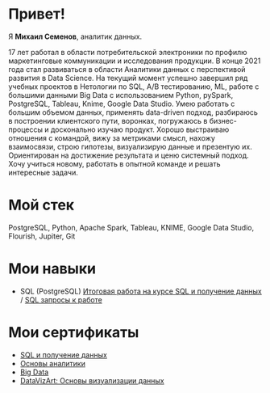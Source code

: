 # Привет!

Я **Михаил Семенов**, аналитик данных.

17 лет работал в области потребительской электроники по профилю маркетинговые коммуникации и исследования продукции.
В конце 2021 года стал развиваться в области Аналитики данных с перспективой развития в Data Science.
На текущий момент успешно завершил ряд учебных проектов в Нетологии по SQL, A/B тестированию, ML, работе с большими данными Big Data c использованием Python, pySpark, PostgreSQL, Tableau, Knime, Google Data Studio.
Умею работать с большим объемом данных, применять data-driven подход, разбираюсь в построении клиентского пути, воронках, погружаюсь в бизнес-процессы и досконально изучаю продукт. Хорошо выстраиваю отношения с командой, вижу за метриками смысл, нахожу взаимосвязи, строю гипотезы, визуализирую данные и презентую их. Ориентирован на достижение результата и ценю системный подход. 
Хочу учиться новому, работать в опытной команде и решать интересные задачи.

# Мой стек

PostgreSQL, Python, Apache Spark, Tableau, KNIME, Google Data Studio, Flourish, Jupiter, Git

# Мои навыки
- SQL (PostgreSQL) [Итоговая работа на курсе SQL и получение данных](https://github.com/semenov-mikhail/portfolio/blob/main/final_work_sql_msemenov.pdf) / [SQL запросы к работе](https://github.com/semenov-mikhail/portfolio/blob/main/diploma_work_MSemenov_sql-40.sql)

# Мои сертификаты

- [SQL и получение данных](https://github.com/semenov-mikhail/portfolio/blob/main/sql_cert_msemenov.pdf)
- [Основы аналитики](https://github.com/semenov-mikhail/portfolio/blob/main/analytics_basics_cert_msemenov.pdf)
- [Big Data](https://github.com/semenov-mikhail/portfolio/blob/main/bigdata_certificate_MSemenov.pdf)
- [DataVizArt: Основы визуализации данных](https://github.com/semenov-mikhail/portfolio/blob/main/cert_Semenov_DataViz.pdf)
